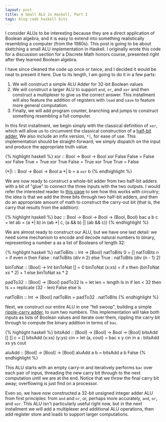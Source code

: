 ```yaml
---
layout: post
title: A Small ALU in Haskell, Part I
tags: blog code haskell bits
---
```

I consider ALUs to be interesting because they are a direct
application of Boolean algebra, and it is easy to extend into
something realistically resembling a computer (from the 1980s).
This post is going to be about sketching a small ALU implementation in
Haskell.  I originally wrote this code for a discussion section for a
Discrete Math honors course, presented right after they learned
Boolean algebra. 

I have since cleaned the code up once or twice, and I decided it would
be neat to present it here. Due to its length, I am going to do it in a
few parts: 
1. We will construct a simple ALU Adder for 32-bit Boolean values 
2. We will construct a larger ALU to support `and`, `or`, and `xor`
   and then construct a multiplexer to give us the correct answer.
   This installment will also feature the addition of registers with
   `load` and `save` to feature more general computation.
3. Finally, we will add program counter, branching and jumps to
   construct something resembling a full computer.

In this first installment, we begin simply with the classical
definition of `xor`, which will allow us to circumvent the classical
construction of a 
[half-bit adder](http://en.wikibooks.org/wiki/Digital_Circuits/Adders#Half_Adder),
We also include an infix version, `*|`, for ease of use. This
implementation should be straight-forward; we simply dispatch on the
input and produce the appropriate truth value.

{% highlight haskell %}
xor :: Bool -> Bool -> Bool
xor False False = False
xor False True  = True
xor True  False = True
xor True  True  = False

(*|) :: Bool -> Bool -> Bool
a *| b = a `xor` b
{% endhighlight %}

We are now ready to construct a whole-bit adder from two half-bit adders
with a bit of "glue" to connect the three inputs with the two outputs.
I would refer the interested reader to [this
page](http://en.wikibooks.org/wiki/Digital_Circuits/Adders#Full_Adder)
to see how this works with circuitry; the idea is that we add the
three bits through two half-bit adders, and then do an appropriate
amount of math to construct the carry-out bit (that is, the carry that
results from the addition):

{% highlight haskell %}
bac :: Bool -> Bool -> Bool -> (Bool, Bool)
bac a b c = let ab = (a *| b)
            in (ab *| c, (a && b) || (ab && c))
{% endhighlight %}

We are almost ready to construct our ALU, but we have one
last detail: we need some mechanism to encode and decode
natural numbers to binary, representing a number a as a
list of Booleans of length 32:

{% highlight haskell %}
natToBits :: Int -> [Bool]
natToBits 0 = []
natToBits n = if even n
              then False : natToBits (div n 2)
              else True  : natToBits (div (n - 1) 2)

binToNat :: [Bool] -> Int
binToNat     [] = 0
binToNat (x:xs) = if x 
                  then (binToNat xs * 2) + 1 
                  else binToNat xs * 2

padTo32 :: [Bool] -> [Bool]
padTo32 ls = let len = length ls
             in if len < 32
                then ls ++ replicate (32 - len) False
                else ls

natToBin :: Int -> [Bool]
natToBin = padTo32 . natToBits
{% endhighlight %}

Next, we construct our entire ALU in one "fell swoop", building a
simple 
[ripple-carry adder](http://en.wikipedia.org/wiki/Adder_%28electronics%29#Ripple-carry_adder),
to sum two numbers. This implementation will take both inputs as lists
of Boolean values and iterate over them, rippling the carry bit
through to compute the binary addition in terms of `bac`.

{% highlight haskell %}
bitsAdd :: [Bool] -> [Bool] -> Bool -> [Bool]
bitsAdd [] [] c = []
bitsAdd (x:xs) (y:ys) cin =
  let (a, cout) = bac x y cin
    in a : bitsAdd xs ys cout

aluAdd :: [Bool] -> [Bool] -> [Bool]
aluAdd a b = bitsAdd a b False
{% endhighlight %}

This ALU starts with an empty carry-in and iteratively performs `bac`
over each pair of inpus, threading the new carry bit through to the
next computation until we are at the end. Notice that we throw the
final carry bit away; overflowing is just find on a processor.

Even so, we have now constructed a 32-bit unsigned integer adder
ALU from first principles: from `and` and `or`, or, perhaps
more accurately, `and`, `or`, and `xor`. This ALU isn't particularly
useful right now, but in the next installment we will add a multiplexer
and additional ALU operations, then add register store and loads to
support larger computations. 
